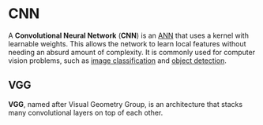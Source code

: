 # CNN

A **Convolutional Neural Network** (**CNN**) is an [ANN](../ann.md) that uses a
kernel with learnable weights. This allows the network to learn local features
without needing an absurd amount of complexity. It is commonly used for computer
vision problems, such as
[image classification](../../problem_types/image_classification.md) and
[object detection](../../problem_types/object_detection.md).

## VGG

**VGG**, named after Visual Geometry Group, is an architecture that stacks many
convolutional layers on top of each other.

